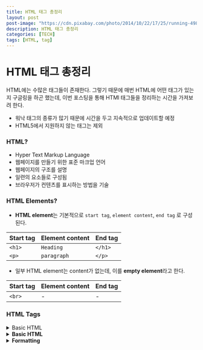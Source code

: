 ```yaml
---
title: HTML 태그 총정리
layout: post
post-image: "https://cdn.pixabay.com/photo/2014/10/22/17/25/running-498257_960_720.jpg"
description: HTML 태그 총정리
categories: [TECH]
tags: [HTML, tag]
---
```


# HTML 태그 총정리

HTML에는 수많은 태그들이 존재한다. 그렇기 때문에 매번 HTML에 어떤 태그가 있는지 구글링을 하곤 했는데, 이번 포스팅을 통해 HTMl 태그들을 정리하는 시간을 가져보려 한다.

- 워낙 태그의 종류가 많기 때문에 시간을 두고 지속적으로 업데이트할 예정
- HTML5에서 지원하지 않는 태그는 제외



### HTML?

- Hyper Text Markup Language
- 웹페이지를 만들기 위한 표준 마크업 언어
- 웹페이지의 구조를 설명
- 일련의 요소들로 구성됨
- 브라우저가 컨텐츠를 표시하는 방법을 기술



### HTML Elements?

- **HTML element**는 기본적으로 `start tag`, `element content`, `end tag` 로 구성된다.

| Start tag | Element content | End tag |
| :-------- | :-------------- | :------ |
| `<h1>`    | `Heading`       | `</h1>` |
| `<p>`     | `paragraph`     | `</p>`  |

- 일부 HTML element는 content가 없는데, 이를 **empty element**라고 한다.

| Start tag | Element content | End tag |
| :-------- | :-------------- | :------ |
| `<br>`    | -               | -       |



### HTML Tags

<details>
<summary><string>Basic HTML</string></summary>
<div markdown="1">
    
|태그|설명|속성|사용예시|
|<!DOCTYPE>|--|
|1|1|zz|zz|
|2|10|zz|zz|
    
</div>
</details>

<details>
  <summary>
    <strong>Basic HTML</strong>
  </summary>
  <div markdown="1" style="padding-left: 20px;">
    <details>
      <summary>
        <input value="<!DOCTYPE>"
               readonly
               style="border:none;"
        />
      </summary>
      <div markdown="1" style="padding-left: 20px;">
        ㆍ 문서 타입을 선언<br>
        ㆍ 모든 HTML 문서는 <!DOCTYPE> 선언으로 시작해야 함<br>
        <input value="<!DOCTYPE html>" style="border:none;"/>
      </div>
    </details>
    <details>
      <summary>
        <input value="<html>"
               readonly
               style="border:none;"
        />
      </summary>
      <div markdown="1" style="padding-left: 20px;">
          ㆍ HTML 문서의 최상위 태그(루트)
          ㆍ 다른 모든 HTML 요소들을 감싸고 있음
          <textarea readonly style="border:none;">
            <html>
                <head>
                  <title>Title of the document</title>
                </head>
                <body>
                <h1>This is a heading</h1>
                <p>This is a paragraph.</p>
                </body>
            </html>
          </textarea>
      </div>
    </details>
    <details>
      <summary>
        <input value="<head>"
               readonly
               style="border:none;"
        />
      </summary>
      <div markdown="1" style="padding-left: 20px;">
          <>
      </div>
    </details>
    <details>
      <summary>
        <input value="<title>"
               readonly
               style="border:none; border-width:0;"
        />
      </summary>
      <div markdown="1" style="padding-left: 20px;">
          <>
      </div>
    </details>
    <details>
      <summary>
        <input value="<body>"
               readonly
               style="border:none; border-width:0;"
        />
      </summary>
      <div markdown="1" style="padding-left: 20px;">
          <>
      </div>
    </details>
    <details>
      <summary>
        <input value="<h1> to <h6>"
               readonly
               style="border:none; border-width:0;"
        />
      </summary>
      <div markdown="1" style="padding-left: 20px;">
          <>
      </div>
    </details>
    <details>
      <summary>
        <input value="<p>"
               readonly
               style="border:none; border-width:0;"
        />
      </summary>
      <div markdown="1" style="padding-left: 20px;">
          <>
      </div>
    </details>
    <details>
      <summary>
        <input value="<br>"
               readonly
               style="border:none; border-width:0;"
        />
      </summary>
      <div markdown="1" style="padding-left: 20px;">
          <>
      </div>
    </details>
    <details>
      <summary>
        <input value="<hr>"
               readonly
               style="border:none; border-width:0;"
        />
      </summary>
      <div markdown="1" style="padding-left: 20px;">
          <>
      </div>
    </details>
    <details>
      <summary>
        <input value="<!-- -->"
               readonly
               style="border:none; border-width:0;"
        />
      </summary>
      <div markdown="1" style="padding-left: 20px;">
          <>
      </div>
    </details>
  </div>
</details>

<details>
  <summary>
    <strong>Formatting</strong>
  </summary>
  <div markdown="1" style="padding-left: 20px;">
    <details>
      <summary>
        <input value="<abbr>"
               readonly
               style="border:none; border-width:0;"
        />
      </summary>
      <div markdown="1" style="padding-left: 40px;">
          <>
      </div>
    </details>
    <details>
      <summary>
        <input value="<address>"
               readonly
               style="border:none; border-width:0;"
        />
      </summary>
      <div markdown="1" style="padding-left: 40px;">
          <>
      </div>
    </details>
    <details>
      <summary>
        <input value="<b>"
               readonly
               style="border:none; border-width:0;"
        />
      </summary>
      <div markdown="1" style="padding-left: 40px;">
          <>
      </div>
    </details>
    <details>
      <summary>
        <input value="<bdi>"
               readonly
               style="border:none; border-width:0;"
        />
      </summary>
      <div markdown="1" style="padding-left: 40px;">
          <>
      </div>
    </details>
    <details>
      <summary>
        <input value="<bdo>"
               readonly
               style="border:none; border-width:0;"
        />
      </summary>
      <div markdown="1" style="padding-left: 40px;">
          <>
      </div>
    </details>
    <details>
      <summary>
        <input value="<blockquote>"
               readonly
               style="border:none; border-width:0;"
        />
      </summary>
      <div markdown="1" style="padding-left: 40px;">
          <>
      </div>
    </details>
    <details>
      <summary>
        <input value="<cite>"
               readonly
               style="border:none; border-width:0;"
        />
      </summary>
      <div markdown="1" style="padding-left: 40px;">
          <>
      </div>
    </details>
    <details>
      <summary>
        <input value="<code>"
               readonly
               style="border:none; border-width:0;"
        />
      </summary>
      <div markdown="1" style="padding-left: 40px;">
          <>
      </div>
    </details>
    <details>
      <summary>
        <input value="<del>"
               readonly
               style="border:none; border-width:0;"
        />
      </summary>
      <div markdown="1" style="padding-left: 40px;">
          <>
      </div>
    </details>
    <details>
      <summary>
        <input value="<dfn>"
               readonly
               style="border:none; border-width:0;"
        />
      </summary>
      <div markdown="1" style="padding-left: 40px;">
          <>
      </div>
    </details>
    <details>
      <summary>
        <input value="<em>"
               readonly
               style="border:none; border-width:0;"
        />
      </summary>
      <div markdown="1" style="padding-left: 40px;">
          <>
      </div>
    </details>
    <details>
      <summary>
        <input value="<i>"
               readonly
               style="border:none; border-width:0;"
        />
      </summary>
      <div markdown="1" style="padding-left: 40px;">
          <>
      </div>
    </details>
    <details>
      <summary>
        <input value="<ins>"
               readonly
               style="border:none; border-width:0;"
        />
      </summary>
      <div markdown="1" style="padding-left: 40px;">
          <>
      </div>
    </details>
    <details>
      <summary>
        <input value="<kbd>"
               readonly
               style="border:none; border-width:0;"
        />
      </summary>
      <div markdown="1" style="padding-left: 40px;">
          <>
      </div>
    </details>
    <details>
      <summary>
        <input value="<mark>"
               readonly
               style="border:none; border-width:0;"
        />
      </summary>
      <div markdown="1" style="padding-left: 40px;">
          <>
      </div>
    </details>
    <details>
      <summary>
        <input value="<meter>"
               readonly
               style="border:none; border-width:0;"
        />
      </summary>
      <div markdown="1" style="padding-left: 40px;">
          <>
      </div>
    </details>
    <details>
      <summary>
        <input value="<pre>"
               readonly
               style="border:none; border-width:0;"
        />
      </summary>
      <div markdown="1" style="padding-left: 40px;">
          <>
      </div>
    </details>
    <details>
      <summary>
        <input value="<progress>"
               readonly
               style="border:none; border-width:0;"
        />
      </summary>
      <div markdown="1" style="padding-left: 40px;">
          <>
      </div>
    </details>
    <details>
      <summary>
        <input value="<q>"
               readonly
               style="border:none; border-width:0;"
        />
      </summary>
      <div markdown="1" style="padding-left: 40px;">
          <>
      </div>
    </details>
    <details>
      <summary>
        <input value="<rp>"
               readonly
               style="border:none; border-width:0;"
        />
      </summary>
      <div markdown="1" style="padding-left: 40px;">
          <>
      </div>
    </details>
    <details>
      <summary>
        <input value="<rt>"
               readonly
               style="border:none; border-width:0;"
        />
      </summary>
      <div markdown="1" style="padding-left: 40px;">
          <>
      </div>
    </details>
    <details>
      <summary>
        <input value="<ruby>"
               readonly
               style="border:none; border-width:0;"
        />
      </summary>
      <div markdown="1" style="padding-left: 40px;">
          <>
      </div>
    </details>
    <details>
      <summary>
        <input value="<s>"
               readonly
               style="border:none; border-width:0;"
        />
      </summary>
      <div markdown="1" style="padding-left: 40px;">
          <>
      </div>
    </details>
    <details>
      <summary>
        <input value="<samp>"
               readonly
               style="border:none; border-width:0;"
        />
      </summary>
      <div markdown="1" style="padding-left: 40px;">
          <>
      </div>
    </details>
    <details>
      <summary>
        <input value="<small>"
               readonly
               style="border:none; border-width:0;"
        />
      </summary>
      <div markdown="1" style="padding-left: 40px;">
          <>
      </div>
    </details>
    <details>
      <summary>
        <input value="<strong>"
               readonly
               style="border:none; border-width:0;"
        />
      </summary>
      <div markdown="1" style="padding-left: 40px;">
          <>
      </div>
</details>
<details>
  <summary>
    <input value="<sub>"
           readonly
           style="border:none; border-width:0;"
    />
  </summary>
  <div markdown="1" style="padding-left: 40px;">
      <>
  </div>
</details>
<details>
  <summary>
    <input value="<sup>"
           readonly
           style="border:none; border-width:0;"
    />
  </summary>
  <div markdown="1" style="padding-left: 40px;">
      <>
  </div>
</details>
<details>
  <summary>
    <input value="<template>"
           readonly
           style="border:none; border-width:0;"
    />
  </summary>
  <div markdown="1" style="padding-left: 40px;">
      <>
  </div>
</details>
<details>
  <summary>
    <input value="<time>"
           readonly
           style="border:none; border-width:0;"
    />
  </summary>
  <div markdown="1" style="padding-left: 40px;">
      <>
  </div>
</details>
<details>
  <summary>
    <input value="<u>"
           readonly
           style="border:none; border-width:0;"
    />
  </summary>
  <div markdown="1" style="padding-left: 40px;">
      <>
  </div>
</details>
<details>
  <summary>
    <input value="<var>"
           readonly
           style="border:none; border-width:0;"
    />
  </summary>
  <div markdown="1" style="padding-left: 40px;">
      <>
  </div>
</details>
<details>
  <summary>
    <input value="<wbr>"
           readonly
           style="border:none; border-width:0;"
    />
  </summary>
  <div markdown="1" style="padding-left: 40px;">
      <>
  </div>
</details>
  </div>
</details>

